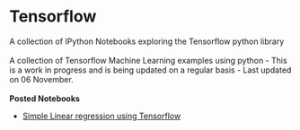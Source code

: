 # Tensorflow
A collection of IPython Notebooks exploring the Tensorflow python library
<br><br>
A collection of Tensorflow Machine Learning examples using python - This is a work in progress and is being updated on a regular basis - Last updated on 06 November.
<br><br>
<b>Posted Notebooks</b>
<br>
<ul>
  <li><a href='https://github.com/therolfe/Tensorflow/blob/master/Tensorflow%2BRegression%2BExample.ipynb'> Simple Linear regression using Tensorflow<a/></li>
